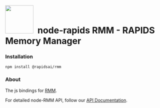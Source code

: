 # <div align="left"><img src="https://rapids.ai/assets/images/rapids_logo.png" width="90px"/>&nbsp; node-rapids RMM - RAPIDS Memory Manager</div>

### Installation

`npm install @rapidsai/rmm`

### About

The js bindings for [RMM](https://github.com/rapidsai/rmm).

For detailed node-RMM API, follow our [API Documentation](https://rapidsai.github.io/node/modules/rmm_src.html).
